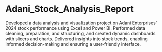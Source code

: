 # Adani_Stock_Analysis_Report
Developed a data analysis and visualization project on Adani Enterprises’ 2024 stock performance using Excel and Power BI. Performed data cleaning, preparation, and structuring, and created dynamic dashboards with slicers and charts. Delivered insights into stock trends, enabling informed decision-making and ensuring a user-friendly interface.
